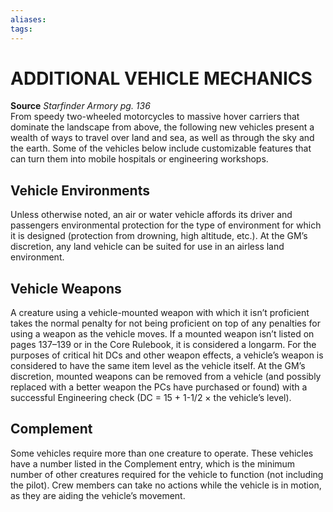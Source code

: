 ```yaml
---
aliases: 
tags: 
---
```


# ADDITIONAL VEHICLE MECHANICS

**Source** _Starfinder Armory pg. 136_  
From speedy two-wheeled motorcycles to massive hover carriers that dominate the landscape from above, the following new vehicles present a wealth of ways to travel over land and sea, as well as through the sky and the earth. Some of the vehicles below include customizable features that can turn them into mobile hospitals or engineering workshops.

## Vehicle Environments

Unless otherwise noted, an air or water vehicle affords its driver and passengers environmental protection for the type of environment for which it is designed (protection from drowning, high altitude, etc.). At the GM’s discretion, any land vehicle can be suited for use in an airless land environment.

## Vehicle Weapons

A creature using a vehicle-mounted weapon with which it isn’t proficient takes the normal penalty for not being proficient on top of any penalties for using a weapon as the vehicle moves. If a mounted weapon isn’t listed on pages 137–139 or in the Core Rulebook, it is considered a longarm. For the purposes of critical hit DCs and other weapon effects, a vehicle’s weapon is considered to have the same item level as the vehicle itself. At the GM’s discretion, mounted weapons can be removed from a vehicle (and possibly replaced with a better weapon the PCs have purchased or found) with a successful Engineering check (DC = 15 + 1-1/2 × the vehicle’s level).

## Complement

Some vehicles require more than one creature to operate. These vehicles have a number listed in the Complement entry, which is the minimum number of other creatures required for the vehicle to function (not including the pilot). Crew members can take no actions while the vehicle is in motion, as they are aiding the vehicle’s movement.
